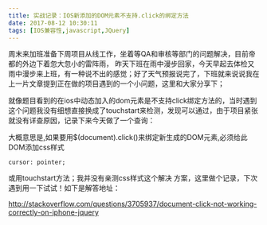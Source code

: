 ```yaml
---
title: 实战记录：IOS新添加的DOM元素不支持.click的绑定方法
date: 2017-08-12 10:30:11
tags: [IOS兼容性,javascript,JQuery]
---
```


​    周末来加班准备下周项目从线工作，坐着等QA和审核等部门的问题解决，目前帝都的外边下着忽大忽小的雷阵雨， 昨天下班在雨中漫步回家，今天早起去体检又雨中漫步来上班，有一种说不出的感觉；好了天气预报说完了，下班就来说说我在上一片文章提到正在做的项目遇到的一个小问题，这里和大家分享下；

 就像题目看到的在ios中动态加入的dom元素是不支持click绑定方法的，当时遇到这个问题我没有细想直接换成了touchstart来检测，发现可以通过，由于项目紧张就没有详查原因，记录下来今天做了一个查询：

大概意思是,如果要用$(document).click()来绑定新生成的DOM元素,必须给此DOM添加css样式

```
cursor: pointer;
```

或用touchstart方法；我并没有亲测css样式这个解决 方案，这里做个记录，下次遇到用一下试试！如下是解答地址：

http://stackoverflow.com/questions/3705937/document-click-not-working-correctly-on-iphone-jquery




